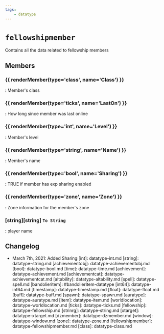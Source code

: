 ```yaml
---
tags:
    - datatype
---
```

# `fellowshipmember`

Contains all the data related to fellowship members

## Members

### {{ renderMember(type='class', name='Class') }} 

:   Member's class

### {{ renderMember(type='ticks', name='LastOn') }} 

:   How long since member was last online

### {{ renderMember(type='int', name='Level') }} 

:   Member's level

### {{ renderMember(type='string', name='Name') }} 

:   Member's name

### {{ renderMember(type='bool', name='Sharing') }} 

:   TRUE if member has exp sharing enabled

### {{ renderMember(type='zone', name='Zone') }} 

:   Zone information for the member's zone

### [string][string] `To String`

:   player name


## Changelog

* March 7th, 2021: Added Sharing
[int]: datatype-int.md
[string]: datatype-string.md
[achievementobj]: datatype-achievementobj.md
[bool]: datatype-bool.md
[time]: datatype-time.md
[achievement]: datatype-achievement.md
[achievementcat]: datatype-achievementcat.md
[altability]: datatype-altability.md
[spell]: datatype-spell.md
[bandolieritem]: #bandolieritem-datatype
[int64]: datatype-int64.md
[timestamp]: datatype-timestamp.md
[float]: datatype-float.md
[buff]: datatype-buff.md
[spawn]: datatype-spawn.md
[auratype]: datatype-auratype.md
[item]: datatype-item.md
[worldlocation]: datatype-worldlocation.md
[ticks]: datatype-ticks.md
[fellowship]: datatype-fellowship.md
[strinrg]: datatype-string.md
[xtarget]: datatype-xtarget.md
[dzmember]: datatype-dzmember.md
[window]: datatype-window.md
[zone]: datatype-zone.md
[fellowshipmember]: datatype-fellowshipmember.md
[class]: datatype-class.md
